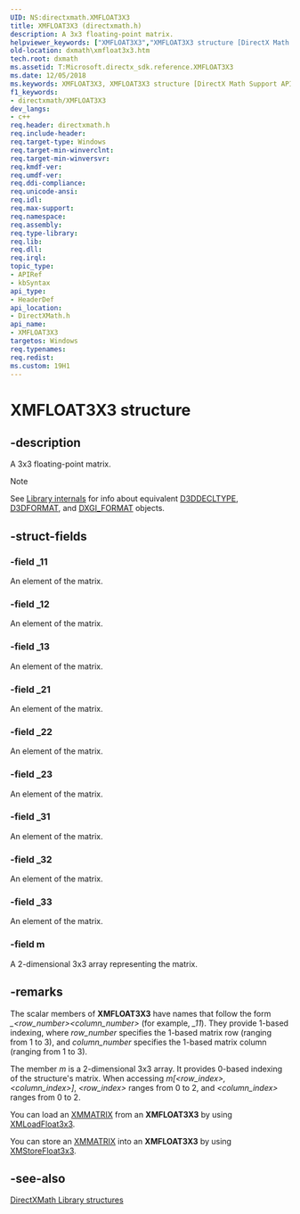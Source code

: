 ```yaml
---
UID: NS:directxmath.XMFLOAT3X3
title: XMFLOAT3X3 (directxmath.h)
description: A 3x3 floating-point matrix.
helpviewer_keywords: ["XMFLOAT3X3","XMFLOAT3X3 structure [DirectX Math Support APIs]","directxmath/XMFLOAT3X3","dxmath.xmfloat3x3"]
old-location: dxmath\xmfloat3x3.htm
tech.root: dxmath
ms.assetid: T:Microsoft.directx_sdk.reference.XMFLOAT3X3
ms.date: 12/05/2018
ms.keywords: XMFLOAT3X3, XMFLOAT3X3 structure [DirectX Math Support APIs], directxmath/XMFLOAT3X3, dxmath.xmfloat3x3
f1_keywords:
- directxmath/XMFLOAT3X3
dev_langs:
- c++
req.header: directxmath.h
req.include-header: 
req.target-type: Windows
req.target-min-winverclnt: 
req.target-min-winversvr: 
req.kmdf-ver: 
req.umdf-ver: 
req.ddi-compliance: 
req.unicode-ansi: 
req.idl: 
req.max-support: 
req.namespace: 
req.assembly: 
req.type-library: 
req.lib: 
req.dll: 
req.irql: 
topic_type:
- APIRef
- kbSyntax
api_type:
- HeaderDef
api_location:
- DirectXMath.h
api_name:
- XMFLOAT3X3
targetos: Windows
req.typenames: 
req.redist: 
ms.custom: 19H1
---
```


# XMFLOAT3X3 structure

## -description

A 3x3 floating-point matrix.

> [!NOTE]
> See [Library internals](/windows/win32/dxmath/pg-xnamath-internals) for info about equivalent [D3DDECLTYPE](/windows/win32/direct3d9/d3ddecltype), [D3DFORMAT](/windows/win32/direct3d9/d3dformat), and [DXGI_FORMAT](/windows/win32/api/dxgiformat/ne-dxgiformat-dxgi_format) objects.

## -struct-fields

### -field _11

An element of the matrix.

### -field _12

An element of the matrix.

### -field _13

An element of the matrix.

### -field _21

An element of the matrix.

### -field _22

An element of the matrix.

### -field _23

An element of the matrix.

### -field _31

An element of the matrix.

### -field _32

An element of the matrix.

### -field _33

An element of the matrix.

### -field m

A 2-dimensional 3x3 array representing the matrix.

## -remarks

The scalar members of **XMFLOAT3X3** have names that follow the form *_\<row_number\>\<column_number\>* (for example, *_11*). They provide 1-based indexing, where *row_number* specifies the 1-based matrix row (ranging from 1 to 3), and *column_number* specifies the 1-based matrix column (ranging from 1 to 3).

The member *m* is a 2-dimensional 3x3 array. It provides 0-based indexing of the structure's matrix. When accessing *m\[\<row_index\>, \<column_index\>\]*, *\<row_index\>* ranges from 0 to 2, and *\<column_index\>* ranges from 0 to 2.

You can load an [XMMATRIX](/windows/win32/api/directxmath/ns-directxmath-xmmatrix) from an **XMFLOAT3X3** by using [XMLoadFloat3x3](/windows/win32/api/directxmath/nf-directxmath-xmloadfloat3x3).

You can store an [XMMATRIX](/windows/win32/api/directxmath/ns-directxmath-xmmatrix) into an **XMFLOAT3X3** by using [XMStoreFloat3x3](/windows/win32/api/directxmath/nf-directxmath-xmstorefloat3x3).

## -see-also
[DirectXMath Library structures](/windows/win32/dxmath/ovw-xnamath-reference-structures)